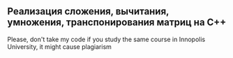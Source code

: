 ## Реализация сложения, вычитания, умножения, транспонирования матриц на С++
Please, don't take my code if you study the same course in Innopolis University, it might cause plagiarism
